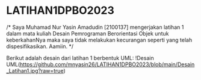 # LATIHAN1DPBO2023

/* Saya Muhamad Nur Yasin Amadudin [2100137] mengerjakan
latihan 1
dalam mata kuliah Desain Pemrograman Berorientasi Objek
untuk keberkahanNya maka saya tidak melakukan
kecurangan seperti yang telah dispesifikasikan. Aamiin. */

Berikut adalah desain dari latihan 1 berbentuk UML:
!Desain UML(https://github.com/mnyasin26/LATIHAN1DPBO2023/blob/main/Desain_Latihan1.jpg?raw=true)
